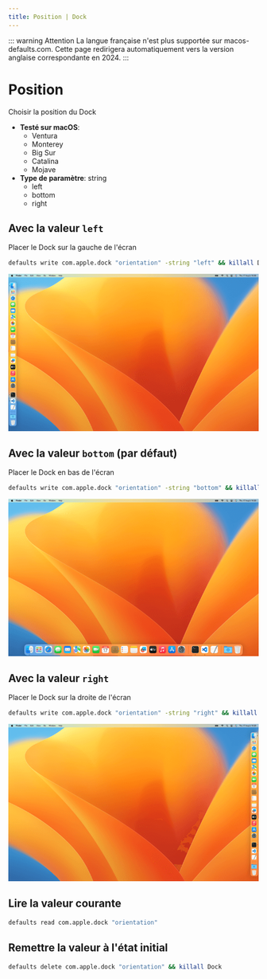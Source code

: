```yaml
---
title: Position | Dock
---
```


::: warning Attention
La langue française n'est plus supportée sur macos-defaults.com. Cette page redirigera automatiquement vers la version anglaise correspondante en 2024.
:::

# Position

Choisir la position du Dock

<!-- break lists -->

- **Testé sur macOS**:
  - Ventura
  - Monterey
  - Big Sur
  - Catalina
  - Mojave
- **Type de paramètre**: string
  - left
  - bottom
  - right

## Avec la valeur `left`

Placer le Dock sur la gauche de l'écran

```bash
defaults write com.apple.dock "orientation" -string "left" && killall Dock
```

<img
  src="../../dock/images/orientation/left.png"
  alt="Exemple avec la valeur left"
  width="740" height="463" style="height: auto"
/>

## Avec la valeur `bottom` (par défaut)

Placer le Dock en bas de l'écran

```bash
defaults write com.apple.dock "orientation" -string "bottom" && killall Dock
```

<img
  src="../../dock/images/orientation/bottom.png"
  alt="Exemple avec la valeur bottom"
  width="740" height="463" style="height: auto"
/>

## Avec la valeur `right`

Placer le Dock sur la droite de l'écran

```bash
defaults write com.apple.dock "orientation" -string "right" && killall Dock
```

<img
  src="../../dock/images/orientation/right.png"
  alt="Exemple avec la valeur right"
  width="740" height="463" style="height: auto"
/>

## Lire la valeur courante

```bash
defaults read com.apple.dock "orientation"
```

## Remettre la valeur à l'état initial

```bash
defaults delete com.apple.dock "orientation" && killall Dock
```
